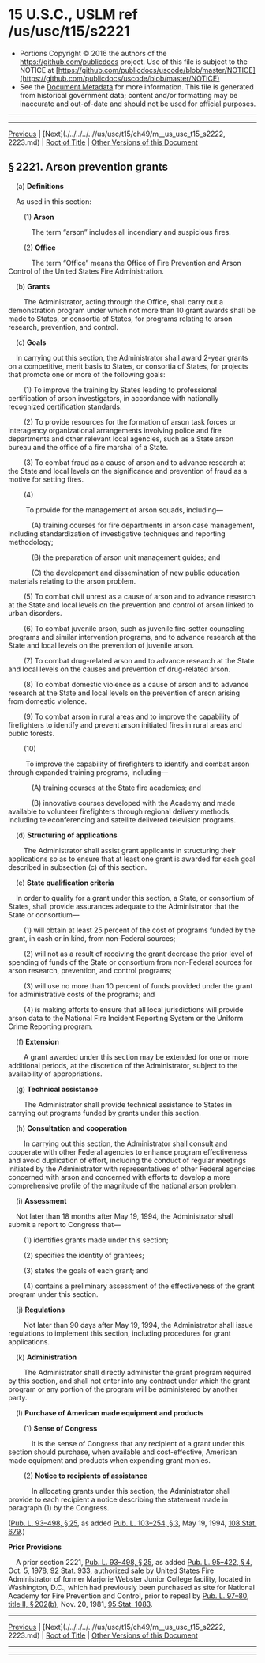 ---
---

# 15 U.S.C., USLM ref /us/usc/t15/s2221

* Portions Copyright © 2016 the authors of the https://github.com/publicdocs project.
  Use of this file is subject to the NOTICE at [https://github.com/publicdocs/uscode/blob/master/NOTICE](https://github.com/publicdocs/uscode/blob/master/NOTICE)
* See the [Document Metadata](././../../../..//README.md) for more information.
  This file is generated from historical government data; content and/or formatting may be inaccurate and out-of-date and should not be used for official purposes.

----------
----------

[Previous](./../../../..//us/usc/t15/ch49/m__us_usc_t15_s2220.md) | [Next](./../../../..//us/usc/t15/ch49/m__us_usc_t15_s2222, 2223.md) | [Root of Title](./../../../../) | [Other Versions of this Document](https://publicdocs.github.io/go/links?ns=uslm&ref=%2Fus%2Fusc%2Ft15%2Fs2221)

## § 2221. Arson prevention grants

    (a) __Definitions__ 

    As used in this section:

        (1) __Arson__ 

            The term “arson” includes all incendiary and suspicious fires.

        (2) __Office__ 

            The term “Office” means the Office of Fire Prevention and Arson Control of the United States Fire Administration.

    (b) __Grants__ 

        The Administrator, acting through the Office, shall carry out a demonstration program under which not more than 10 grant awards shall be made to States, or consortia of States, for programs relating to arson research, prevention, and control.

    (c) __Goals__ 

    In carrying out this section, the Administrator shall award 2-year grants on a competitive, merit basis to States, or consortia of States, for projects that promote one or more of the following goals:

        (1) To improve the training by States leading to professional certification of arson investigators, in accordance with nationally recognized certification standards.

        (2) To provide resources for the formation of arson task forces or interagency organizational arrangements involving police and fire departments and other relevant local agencies, such as a State arson bureau and the office of a fire marshal of a State.

        (3) To combat fraud as a cause of arson and to advance research at the State and local levels on the significance and prevention of fraud as a motive for setting fires.

        (4)

         To provide for the management of arson squads, including—

            (A) training courses for fire departments in arson case management, including standardization of investigative techniques and reporting methodology;

            (B) the preparation of arson unit management guides; and

            (C) the development and dissemination of new public education materials relating to the arson problem.

        (5) To combat civil unrest as a cause of arson and to advance research at the State and local levels on the prevention and control of arson linked to urban disorders.

        (6) To combat juvenile arson, such as juvenile fire-setter counseling programs and similar intervention programs, and to advance research at the State and local levels on the prevention of juvenile arson.

        (7) To combat drug-related arson and to advance research at the State and local levels on the causes and prevention of drug-related arson.

        (8) To combat domestic violence as a cause of arson and to advance research at the State and local levels on the prevention of arson arising from domestic violence.

        (9) To combat arson in rural areas and to improve the capability of firefighters to identify and prevent arson initiated fires in rural areas and public forests.

        (10)

         To improve the capability of firefighters to identify and combat arson through expanded training programs, including—

            (A) training courses at the State fire academies; and

            (B) innovative courses developed with the Academy and made available to volunteer firefighters through regional delivery methods, including teleconferencing and satellite delivered television programs.

    (d) __Structuring of applications__ 

        The Administrator shall assist grant applicants in structuring their applications so as to ensure that at least one grant is awarded for each goal described in subsection (c) of this section.

    (e) __State qualification criteria__ 

    In order to qualify for a grant under this section, a State, or consortium of States, shall provide assurances adequate to the Administrator that the State or consortium—

        (1) will obtain at least 25 percent of the cost of programs funded by the grant, in cash or in kind, from non-Federal sources;

        (2) will not as a result of receiving the grant decrease the prior level of spending of funds of the State or consortium from non-Federal sources for arson research, prevention, and control programs;

        (3) will use no more than 10 percent of funds provided under the grant for administrative costs of the programs; and

        (4) is making efforts to ensure that all local jurisdictions will provide arson data to the National Fire Incident Reporting System or the Uniform Crime Reporting program.

    (f) __Extension__ 

        A grant awarded under this section may be extended for one or more additional periods, at the discretion of the Administrator, subject to the availability of appropriations.

    (g) __Technical assistance__ 

        The Administrator shall provide technical assistance to States in carrying out programs funded by grants under this section.

    (h) __Consultation and cooperation__ 

        In carrying out this section, the Administrator shall consult and cooperate with other Federal agencies to enhance program effectiveness and avoid duplication of effort, including the conduct of regular meetings initiated by the Administrator with representatives of other Federal agencies concerned with arson and concerned with efforts to develop a more comprehensive profile of the magnitude of the national arson problem.

    (i) __Assessment__ 

    Not later than 18 months after May 19, 1994, the Administrator shall submit a report to Congress that—

        (1) identifies grants made under this section;

        (2) specifies the identity of grantees;

        (3) states the goals of each grant; and

        (4) contains a preliminary assessment of the effectiveness of the grant program under this section.

    (j) __Regulations__ 

        Not later than 90 days after May 19, 1994, the Administrator shall issue regulations to implement this section, including procedures for grant applications.

    (k) __Administration__ 

        The Administrator shall directly administer the grant program required by this section, and shall not enter into any contract under which the grant program or any portion of the program will be administered by another party.

    (l) __Purchase of American made equipment and products__ 

        (1) __Sense of Congress__ 

            It is the sense of Congress that any recipient of a grant under this section should purchase, when available and cost-effective, American made equipment and products when expending grant monies.

        (2) __Notice to recipients of assistance__ 

            In allocating grants under this section, the Administrator shall provide to each recipient a notice describing the statement made in paragraph (1) by the Congress.

([Pub. L. 93–498, § 25][/us/pl/93/498/s25], as added [Pub. L. 103–254, § 3][/us/pl/103/254/s3], May 19, 1994, [108 Stat. 679][/us/stat/108/679].)

 __Prior Provisions__ 

    A prior section 2221, [Pub. L. 93–498, § 25][/us/pl/93/498/s25], as added [Pub. L. 95–422, § 4][/us/pl/95/422/s4], Oct. 5, 1978, [92 Stat. 933][/us/stat/92/933], authorized sale by United States Fire Administrator of former Marjorie Webster Junior College facility, located in Washington, D.C., which had previously been purchased as site for National Academy for Fire Prevention and Control, prior to repeal by [Pub. L. 97–80, title II, § 202(b)][/us/pl/97/80/s202/b], Nov. 20, 1981, [95 Stat. 1083][/us/stat/95/1083].

----------

[Previous](./../../../..//us/usc/t15/ch49/m__us_usc_t15_s2220.md) | [Next](./../../../..//us/usc/t15/ch49/m__us_usc_t15_s2222, 2223.md) | [Root of Title](./../../../../) | [Other Versions of this Document](https://publicdocs.github.io/go/links?ns=uslm&ref=%2Fus%2Fusc%2Ft15%2Fs2221)

----------
----------

[/us/pl/93/498/s25]: https://publicdocs.github.io/go/links?ns=uslm&ref=%2Fus%2Fpl%2F93%2F498%2Fs25
[/us/pl/103/254/s3]: https://publicdocs.github.io/go/links?ns=uslm&ref=%2Fus%2Fpl%2F103%2F254%2Fs3
[/us/stat/108/679]: https://publicdocs.github.io/go/links?ns=uslm&ref=%2Fus%2Fstat%2F108%2F679
[/us/pl/93/498/s25]: https://publicdocs.github.io/go/links?ns=uslm&ref=%2Fus%2Fpl%2F93%2F498%2Fs25
[/us/pl/95/422/s4]: https://publicdocs.github.io/go/links?ns=uslm&ref=%2Fus%2Fpl%2F95%2F422%2Fs4
[/us/stat/92/933]: https://publicdocs.github.io/go/links?ns=uslm&ref=%2Fus%2Fstat%2F92%2F933
[/us/pl/97/80/s202/b]: https://publicdocs.github.io/go/links?ns=uslm&ref=%2Fus%2Fpl%2F97%2F80%2Fs202%2Fb
[/us/stat/95/1083]: https://publicdocs.github.io/go/links?ns=uslm&ref=%2Fus%2Fstat%2F95%2F1083


